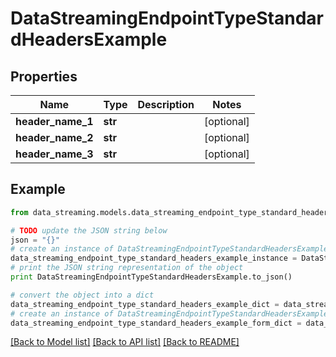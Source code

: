 # DataStreamingEndpointTypeStandardHeadersExample


## Properties
Name | Type | Description | Notes
------------ | ------------- | ------------- | -------------
**header_name_1** | **str** |  | [optional] 
**header_name_2** | **str** |  | [optional] 
**header_name_3** | **str** |  | [optional] 

## Example

```python
from data_streaming.models.data_streaming_endpoint_type_standard_headers_example import DataStreamingEndpointTypeStandardHeadersExample

# TODO update the JSON string below
json = "{}"
# create an instance of DataStreamingEndpointTypeStandardHeadersExample from a JSON string
data_streaming_endpoint_type_standard_headers_example_instance = DataStreamingEndpointTypeStandardHeadersExample.from_json(json)
# print the JSON string representation of the object
print DataStreamingEndpointTypeStandardHeadersExample.to_json()

# convert the object into a dict
data_streaming_endpoint_type_standard_headers_example_dict = data_streaming_endpoint_type_standard_headers_example_instance.to_dict()
# create an instance of DataStreamingEndpointTypeStandardHeadersExample from a dict
data_streaming_endpoint_type_standard_headers_example_form_dict = data_streaming_endpoint_type_standard_headers_example.from_dict(data_streaming_endpoint_type_standard_headers_example_dict)
```
[[Back to Model list]](../README.md#documentation-for-models) [[Back to API list]](../README.md#documentation-for-api-endpoints) [[Back to README]](../README.md)


